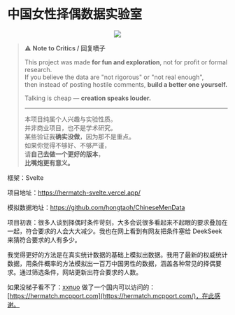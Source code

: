 # 中国女性择偶数据实验室

<p align="center">
  <img src="https://img.shields.io/badge/NOTE%20TO%20CRITICS-%E5%9B%9E%E5%A4%8D%E5%96%B7%E5%AD%90-red?style=for-the-badge" />
</p>

> ⚠️ **Note to Critics / 回复喷子**
>
> This project was made **for fun and exploration**, not for profit or formal research.  
> If you believe the data are "not rigorous" or "not real enough",  
> then instead of posting hostile comments, **build a better one yourself.**
>
> Talking is cheap — **creation speaks louder.**
>
> ---
>
> 本项目纯属个人兴趣与实验性质。  
> 并非商业项目，也不是学术研究。  
> 某些验证我**确实没做**，因为那不是重点。  
> 如果你觉得不够好、不够严谨，  
> 请**自己去做一个更好的版本**，  
> **比嘴炮更有意义。**

框架：Svelte

项目地址：https://hermatch-svelte.vercel.app/

模拟数据地址：https://github.com/hongtaoh/ChineseMenData

项目初衷：很多人谈到择偶时条件苛刻，大多会说很多看起来不起眼的要求叠加在一起，符合要求的人会大大减少。我也在网上看到有网友把条件塞给 DeekSeek 来猜符合要求的人有多少。

我觉得更好的方法是在真实统计数据的基础上模拟出数据。我用了最新的权威统计数据，用条件概率的方法模拟出一百万中国男性的数据，涵盖各种常见的择偶要求。通过筛选条件，网站更新出符合要求的人数。

如果没梯子看不了：[xxnuo](https://github.com/xxnuo) 做了一个国内可以访问的：[https://hermatch.mcpport.com](https://hermatch.mcpport.com/)，在此感谢。
